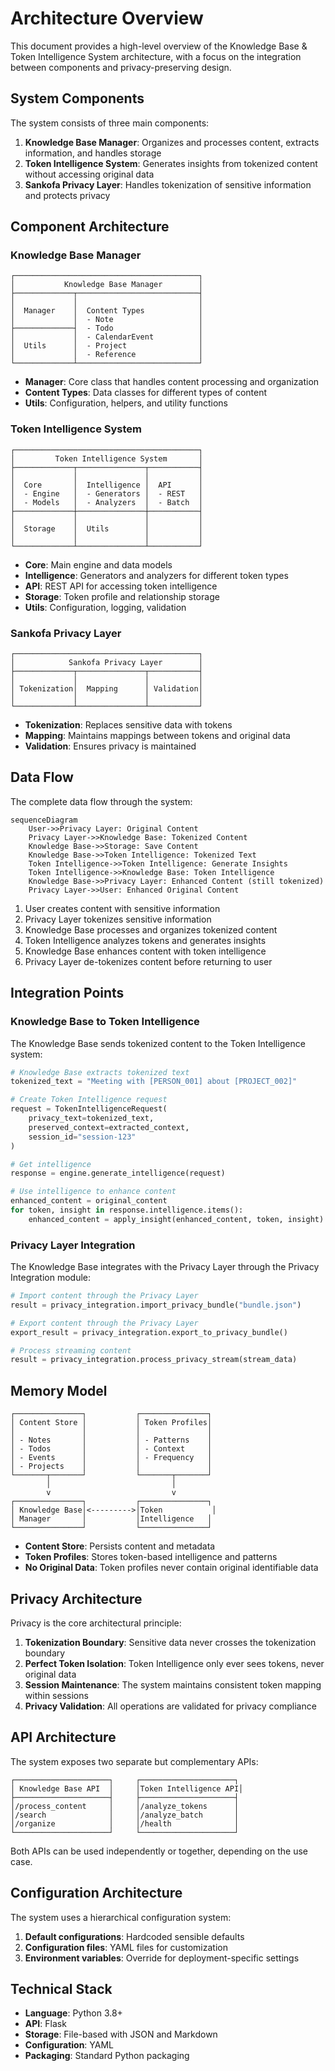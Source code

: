# Architecture Overview

This document provides a high-level overview of the Knowledge Base & Token Intelligence System architecture, with a focus on the integration between components and privacy-preserving design.

## System Components

The system consists of three main components:

1. **Knowledge Base Manager**: Organizes and processes content, extracts information, and handles storage
2. **Token Intelligence System**: Generates insights from tokenized content without accessing original data
3. **Sankofa Privacy Layer**: Handles tokenization of sensitive information and protects privacy

## Component Architecture

### Knowledge Base Manager

```
┌─────────────────────────────────────────┐
│           Knowledge Base Manager        │
├─────────────┬───────────────────────────┤
│             │                           │
│  Manager    │  Content Types            │
│             │  - Note                   │
├─────────────┤  - Todo                   │
│             │  - CalendarEvent          │
│  Utils      │  - Project                │
│             │  - Reference              │
└─────────────┴───────────────────────────┘
```

- **Manager**: Core class that handles content processing and organization
- **Content Types**: Data classes for different types of content
- **Utils**: Configuration, helpers, and utility functions

### Token Intelligence System

```
┌─────────────────────────────────────────┐
│         Token Intelligence System       │
├─────────────┬───────────────┬───────────┤
│             │               │           │
│  Core       │  Intelligence │  API      │
│  - Engine   │  - Generators │  - REST   │
│  - Models   │  - Analyzers  │  - Batch  │
├─────────────┼───────────────┼───────────┤
│             │               │           │
│  Storage    │  Utils        │           │
│             │               │           │
└─────────────┴───────────────┴───────────┘
```

- **Core**: Main engine and data models
- **Intelligence**: Generators and analyzers for different token types
- **API**: REST API for accessing token intelligence
- **Storage**: Token profile and relationship storage
- **Utils**: Configuration, logging, validation

### Sankofa Privacy Layer

```
┌─────────────────────────────────────────┐
│            Sankofa Privacy Layer        │
├─────────────┬───────────────┬───────────┤
│             │               │           │
│ Tokenization│  Mapping      │ Validation│
│             │               │           │
└─────────────┴───────────────┴───────────┘
```

- **Tokenization**: Replaces sensitive data with tokens
- **Mapping**: Maintains mappings between tokens and original data
- **Validation**: Ensures privacy is maintained

## Data Flow

The complete data flow through the system:

```mermaid
sequenceDiagram
    User->>Privacy Layer: Original Content
    Privacy Layer->>Knowledge Base: Tokenized Content
    Knowledge Base->>Storage: Save Content
    Knowledge Base->>Token Intelligence: Tokenized Text
    Token Intelligence->>Token Intelligence: Generate Insights
    Token Intelligence->>Knowledge Base: Token Intelligence
    Knowledge Base->>Privacy Layer: Enhanced Content (still tokenized)
    Privacy Layer->>User: Enhanced Original Content
```

1. User creates content with sensitive information
2. Privacy Layer tokenizes sensitive information
3. Knowledge Base processes and organizes tokenized content
4. Token Intelligence analyzes tokens and generates insights
5. Knowledge Base enhances content with token intelligence
6. Privacy Layer de-tokenizes content before returning to user

## Integration Points

### Knowledge Base to Token Intelligence

The Knowledge Base sends tokenized content to the Token Intelligence system:

```python
# Knowledge Base extracts tokenized text
tokenized_text = "Meeting with [PERSON_001] about [PROJECT_002]"

# Create Token Intelligence request
request = TokenIntelligenceRequest(
    privacy_text=tokenized_text,
    preserved_context=extracted_context,
    session_id="session-123"
)

# Get intelligence
response = engine.generate_intelligence(request)

# Use intelligence to enhance content
enhanced_content = original_content
for token, insight in response.intelligence.items():
    enhanced_content = apply_insight(enhanced_content, token, insight)
```

### Privacy Layer Integration

The Knowledge Base integrates with the Privacy Layer through the Privacy Integration module:

```python
# Import content through the Privacy Layer
result = privacy_integration.import_privacy_bundle("bundle.json")

# Export content through the Privacy Layer
export_result = privacy_integration.export_to_privacy_bundle()

# Process streaming content
result = privacy_integration.process_privacy_stream(stream_data)
```

## Memory Model

```
┌───────────────┐           ┌───────────────┐
│ Content Store │           │ Token Profiles│
│               │           │               │
│ - Notes       │           │ - Patterns    │
│ - Todos       │           │ - Context     │
│ - Events      │           │ - Frequency   │
│ - Projects    │           │               │
└───────┬───────┘           └───────┬───────┘
        │                           │
        v                           v
┌───────────────┐           ┌───────────────┐
│ Knowledge Base│<--------->│Token           │
│ Manager       │           │Intelligence   │
└───────────────┘           └───────────────┘
```

- **Content Store**: Persists content and metadata
- **Token Profiles**: Stores token-based intelligence and patterns
- **No Original Data**: Token profiles never contain original identifiable data

## Privacy Architecture

Privacy is the core architectural principle:

1. **Tokenization Boundary**: Sensitive data never crosses the tokenization boundary
2. **Perfect Token Isolation**: Token Intelligence only ever sees tokens, never original data
3. **Session Maintenance**: The system maintains consistent token mapping within sessions
4. **Privacy Validation**: All operations are validated for privacy compliance

## API Architecture

The system exposes two separate but complementary APIs:

```
┌─────────────────────┐     ┌─────────────────────┐
│ Knowledge Base API  │     │Token Intelligence API│
├─────────────────────┤     ├─────────────────────┤
│/process_content     │     │/analyze_tokens      │
│/search              │     │/analyze_batch       │
│/organize            │     │/health              │
└─────────────────────┘     └─────────────────────┘
```

Both APIs can be used independently or together, depending on the use case.

## Configuration Architecture

The system uses a hierarchical configuration system:

1. **Default configurations**: Hardcoded sensible defaults
2. **Configuration files**: YAML files for customization
3. **Environment variables**: Override for deployment-specific settings

## Technical Stack

- **Language**: Python 3.8+
- **API**: Flask
- **Storage**: File-based with JSON and Markdown
- **Configuration**: YAML
- **Packaging**: Standard Python packaging 